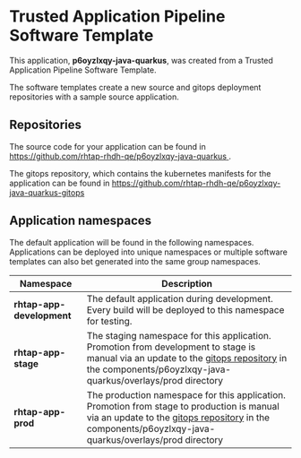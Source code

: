 # Trusted Application Pipeline Software Template

This application, **p6oyzlxqy-java-quarkus**, was created from a Trusted Application Pipeline Software Template.

The software templates create a new source and gitops deployment repositories with a sample source application. 

## Repositories

The source code for your application can be found in [https://github.com/rhtap-rhdh-qe/p6oyzlxqy-java-quarkus ](https://github.com/rhtap-rhdh-qe/p6oyzlxqy-java-quarkus ).
 
The gitops repository, which contains the kubernetes manifests for the application can be found in 
[https://github.com/rhtap-rhdh-qe/p6oyzlxqy-java-quarkus-gitops ](https://github.com/rhtap-rhdh-qe/p6oyzlxqy-java-quarkus-gitops ) 

## Application namespaces 

The default application will be found in the following namespaces. Applications can be deployed into unique namespaces or multiple software templates can also bet generated into the same group namespaces.  

|  Namespace   |  Description   |  
| -------- | -------- |   
| **rhtap-app-development** | The default application during development. Every build will be deployed to this namespace for testing. | 
| **rhtap-app-stage** | The staging namespace for this application. Promotion from development to stage is manual via an update to the [gitops repository](https://github.com/rhtap-rhdh-qe/p6oyzlxqy-java-quarkus-gitops ) in the components/p6oyzlxqy-java-quarkus/overlays/prod directory |  
| **rhtap-app-prod** | The production namespace for this application. Promotion from stage to production is manual via an update to the [gitops repository](https://github.com/rhtap-rhdh-qe/p6oyzlxqy-java-quarkus-gitops ) in the components/p6oyzlxqy-java-quarkus/overlays/prod directory | 